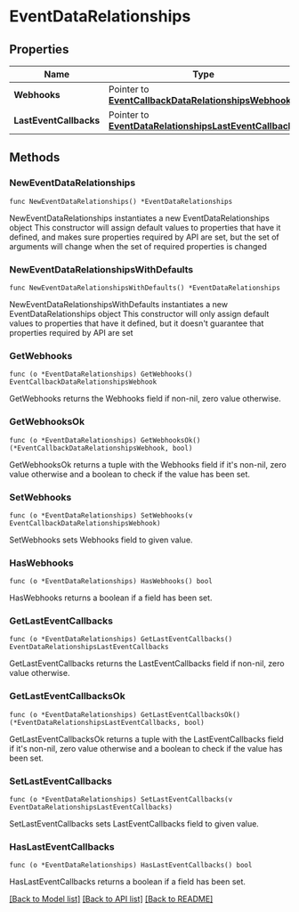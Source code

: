 # EventDataRelationships

## Properties

Name | Type | Description | Notes
------------ | ------------- | ------------- | -------------
**Webhooks** | Pointer to [**EventCallbackDataRelationshipsWebhook**](EventCallbackDataRelationshipsWebhook.md) |  | [optional] 
**LastEventCallbacks** | Pointer to [**EventDataRelationshipsLastEventCallbacks**](EventDataRelationshipsLastEventCallbacks.md) |  | [optional] 

## Methods

### NewEventDataRelationships

`func NewEventDataRelationships() *EventDataRelationships`

NewEventDataRelationships instantiates a new EventDataRelationships object
This constructor will assign default values to properties that have it defined,
and makes sure properties required by API are set, but the set of arguments
will change when the set of required properties is changed

### NewEventDataRelationshipsWithDefaults

`func NewEventDataRelationshipsWithDefaults() *EventDataRelationships`

NewEventDataRelationshipsWithDefaults instantiates a new EventDataRelationships object
This constructor will only assign default values to properties that have it defined,
but it doesn't guarantee that properties required by API are set

### GetWebhooks

`func (o *EventDataRelationships) GetWebhooks() EventCallbackDataRelationshipsWebhook`

GetWebhooks returns the Webhooks field if non-nil, zero value otherwise.

### GetWebhooksOk

`func (o *EventDataRelationships) GetWebhooksOk() (*EventCallbackDataRelationshipsWebhook, bool)`

GetWebhooksOk returns a tuple with the Webhooks field if it's non-nil, zero value otherwise
and a boolean to check if the value has been set.

### SetWebhooks

`func (o *EventDataRelationships) SetWebhooks(v EventCallbackDataRelationshipsWebhook)`

SetWebhooks sets Webhooks field to given value.

### HasWebhooks

`func (o *EventDataRelationships) HasWebhooks() bool`

HasWebhooks returns a boolean if a field has been set.

### GetLastEventCallbacks

`func (o *EventDataRelationships) GetLastEventCallbacks() EventDataRelationshipsLastEventCallbacks`

GetLastEventCallbacks returns the LastEventCallbacks field if non-nil, zero value otherwise.

### GetLastEventCallbacksOk

`func (o *EventDataRelationships) GetLastEventCallbacksOk() (*EventDataRelationshipsLastEventCallbacks, bool)`

GetLastEventCallbacksOk returns a tuple with the LastEventCallbacks field if it's non-nil, zero value otherwise
and a boolean to check if the value has been set.

### SetLastEventCallbacks

`func (o *EventDataRelationships) SetLastEventCallbacks(v EventDataRelationshipsLastEventCallbacks)`

SetLastEventCallbacks sets LastEventCallbacks field to given value.

### HasLastEventCallbacks

`func (o *EventDataRelationships) HasLastEventCallbacks() bool`

HasLastEventCallbacks returns a boolean if a field has been set.


[[Back to Model list]](../README.md#documentation-for-models) [[Back to API list]](../README.md#documentation-for-api-endpoints) [[Back to README]](../README.md)


